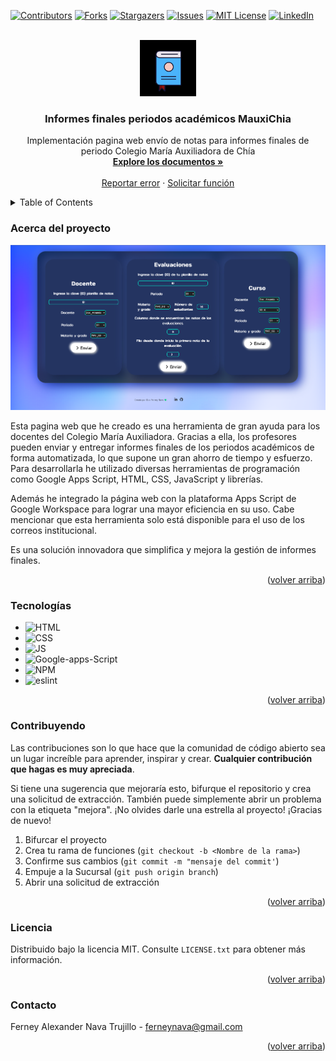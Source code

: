 <a name="readme-top"></a>

[![Contributors][contributors-shield]][contributors-url]
[![Forks][forks-shield]][forks-url]
[![Stargazers][stars-shield]][stars-url]
[![Issues][issues-shield]][issues-url]
[![MIT License][license-shield]][license-url]
[![LinkedIn][linkedin-shield]][linkedin-url]

<br />
<div align="center">
  <a href="https://github.com/ferneynava/Calculadora-Informes-Finales">
    <img src="./Asset/112-book-morph-linealtrans.gif" alt="Logo" width="90" height="90">
  </a>

  <h3 align="center">Informes finales periodos académicos MauxiChia</h3>

  <p align="center">
    Implementación pagina web envío de notas para informes finales de periodo Colegio María Auxiliadora de Chía  
     <br />
    <a href="https://github.com/ferneynava/Calculadora-Informes-Finales"><strong>Explore los documentos »</strong></a>
    <br />
    <br />
    <a href="https://github.com/ferneynava/Calculadora-Informes-Finales/issues">Reportar error</a>
    ·
    <a href="https://github.com/ferneynava/Calculadora-Informes-Finales/issues">Solicitar función</a>
  </p>
</div>

<!-- TABLE OF CONTENTS -->
<details>
  <summary>Table of Contents</summary>
  <ol>
    <li>
      <a href="#acerca del proyecto">Acerca del proyecto</a>
      <ul>
        <li><a href="#tecnología">Tecnologías 🔧</a></li>
      </ul>
    </li>
    <li>
      <a href="#empezando">Empezando</a>
    </li>
    <li><a href="#contribuyendo">Contribuyendo</a></li>
    <li><a href="#licencia">Licencia</a></li>
    <li><a href="#contact">Contacto</a></li>
  </ol>
</details>

### Acerca del proyecto

[![Product Name Screen Shot][product-screenshot]](https://github.com/ferneynava/Calculadora-Informes-Finales)

Esta pagina web que he creado es una herramienta de gran ayuda para los docentes del Colegio María Auxiliadora. Gracias a ella, los profesores pueden enviar y entregar informes finales de los periodos académicos de forma automatizada, lo que supone un gran ahorro de tiempo y esfuerzo. Para desarrollarla he utilizado diversas herramientas de programación como Google Apps Script, HTML, CSS, JavaScript y librerías.

Además he integrado la página web con la plataforma Apps Script de Google Workspace para lograr una mayor eficiencia en su uso. Cabe mencionar que esta herramienta solo está disponible para el uso de los correos institucional.

Es una solución innovadora que simplifica y mejora la gestión de informes finales.

<p align="right">(<a href="#readme-top">volver arriba</a>)</p>

### Tecnologías

- ![HTML]
- ![CSS]
- ![JS]
- ![Google-apps-Script]
- ![NPM]
- ![eslint]

<p align="right">(<a href="#readme-top">volver arriba</a>)</p>

### Contribuyendo

Las contribuciones son lo que hace que la comunidad de código abierto sea un lugar increíble para aprender, inspirar y crear. **Cualquier contribución que hagas es muy apreciada**.

Si tiene una sugerencia que mejoraría esto, bifurque el repositorio y crea una solicitud de extracción. También puede simplemente abrir un problema con la etiqueta "mejora". ¡No olvides darle una estrella al proyecto! ¡Gracias de nuevo!

1. Bifurcar el proyecto
2. Crea tu rama de funciones (`git checkout -b <Nombre de la rama>`)
3. Confirme sus cambios (`git commit -m "mensaje del commit'`)
4. Empuje a la Sucursal (`git push origin branch`)
5. Abrir una solicitud de extracción

<p align="right">(<a href="#readme-top">volver arriba</a>)</p>

<!-- LICENSE -->

### Licencia

Distribuido bajo la licencia MIT. Consulte `LICENSE.txt` para obtener más información.

<p align="right">(<a href="#readme-top">volver arriba</a>)</p>

### Contacto

Ferney Alexander Nava Trujillo - ferneynava@gmail.com

<p align="right">(<a href="#readme-top">volver arriba</a>)</p>

[contributors-shield]: https://img.shields.io/github/contributors/ferneynava/Calculadora-Informes-Finales.svg?style=for-the-badge
[contributors-url]: https://github.com/ferneynava/Calculadora-Informes-Finales/graphs/contributors
[forks-shield]: https://img.shields.io/github/forks/ferneynava/Calculadora-Informes-Finales.svg?style=for-the-badge
[forks-url]: https://github.com/ferneynava/Calculadora-Informes-Finales/network/members
[stars-shield]: https://img.shields.io/github/stars/ferneynava/Calculadora-Informes-Finales.svg?style=for-the-badge
[stars-url]: https://github.com/ferneynava/Calculadora-Informes-Finales/stargazers
[issues-shield]: https://img.shields.io/github/issues/ferneynava/Calculadora-Informes-Finales.svg?style=for-the-badge
[issues-url]: https://github.com/ferneynava/Calculadora-Informes-Finales/issues
[license-shield]: https://img.shields.io/github/license/ferneynava/Calculadora-Informes-Finales.svg?style=for-the-badge
[license-url]: https://github.com/ferneynava/Calculadora-Informes-Finales/blob/master/LICENSE.txt
[linkedin-shield]: https://img.shields.io/badge/-LinkedIn-black.svg?style=for-the-badge&logo=linkedin&colorB=555
[linkedin-url]: https://www.linkedin.com/in/ferney-alexander-nava-trujillo-0478a8118/
[product-screenshot]: Asset/Captura%20de%20pantalla%202023-04-08%20212237.png
[html]: https://img.shields.io/badge/HTML5-E34F26?style=for-the-badge&logo=html5&logoColor=white
[css]: https://img.shields.io/badge/CSS3-1572B6?style=for-the-badge&logo=css3&logoColor=white
[google-apps-script]: https://i.ibb.co/wpHYZm6/Google-Apps-Script-svg.png
[npm]: https://img.shields.io/badge/npm-CB3837?style=for-the-badge&logo=npm&logoColor=white
[js]: https://img.shields.io/badge/JavaScript-323330?style=for-the-badge&logo=javascript&logoColor=F7DF1E
[eslint]: https://img.shields.io/badge/eslint-3A33D1?style=for-the-badge&logo=eslint&logoColor=white
